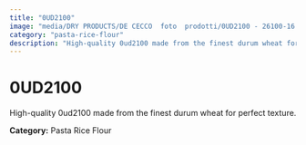 ```yaml
---
title: "0UD2100"
image: "media/DRY PRODUCTS/DE CECCO  foto  prodotti/0UD2100 - 26100-16.jpg"
category: "pasta-rice-flour"
description: "High-quality 0ud2100 made from the finest durum wheat for perfect texture."
---
```


# 0UD2100

High-quality 0ud2100 made from the finest durum wheat for perfect texture.

**Category:** Pasta Rice Flour
